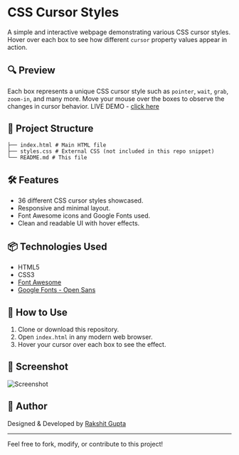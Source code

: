 # CSS Cursor Styles

A simple and interactive webpage demonstrating various CSS cursor styles. Hover over each box to see how different `cursor` property values appear in action.

## 🔍 Preview

Each box represents a unique CSS cursor style such as `pointer`, `wait`, `grab`, `zoom-in`, and many more. Move your mouse over the boxes to observe the changes in cursor behavior.
LIVE DEMO - [click here](https://rakshitgupta9.github.io/CSS-Cursor-Styles/)

## 📁 Project Structure

```
├── index.html # Main HTML file
├── styles.css # External CSS (not included in this repo snippet)
└── README.md # This file
```

## 🛠 Features

- 36 different CSS cursor styles showcased.
- Responsive and minimal layout.
- Font Awesome icons and Google Fonts used.
- Clean and readable UI with hover effects.

## 📦 Technologies Used

- HTML5
- CSS3
- [Font Awesome](https://fontawesome.com/)
- [Google Fonts - Open Sans](https://fonts.google.com/specimen/Open+Sans)

## 🚀 How to Use

1. Clone or download this repository.
2. Open `index.html` in any modern web browser.
3. Hover your cursor over each box to see the effect.

## 📸 Screenshot

![Screenshot](https://via.placeholder.com/1000x600?text=CSS+Cursor+Styles+Demo)

## 🙌 Author

Designed & Developed by [Rakshit Gupta](https://github.com/Rakshitgupta9)

---

Feel free to fork, modify, or contribute to this project!
